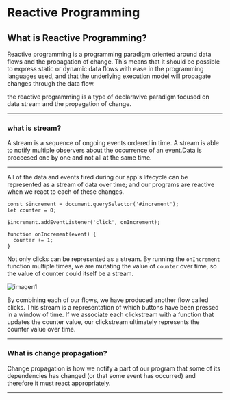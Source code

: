 # Reactive Programming
## What is Reactive Programming?
Reactive programming is a programming paradigm oriented around data flows and the propagation of change. This means that it should be possible to express static or dynamic data flows with ease in the programming languages used, and that the underlying execution model will propagate changes through the data flow.

the reactive programming is a type of declaravive paradigm focused on data stream and the propagation of change.

---
### what is stream?
A stream is a sequence of ongoing events ordered in time. A stream is able to notify multiple observers about the occurrence of an event.Data is proccesed one by one and not all at the same time.

---
All of the data and events fired during our app's lifecycle can be represented as a stream of data over time; and our programs are reactive when we react to each of these changes.

```
const $increment = document.querySelector('#increment');
let counter = 0;

$increment.addEventListener('click', onIncrement);

function onIncrement(event) {
  counter += 1;
}

```

Not only clicks can be represented as a stream. By running the ```onIncrement``` function multiple times, we are mutating the value of ```counter``` over time, so the value of counter could itself be a stream.


![imagen1](https://miro.medium.com/v2/resize:fit:720/format:webp/1*KBK96fR2xSAmvYw1Y1TRtQ.jpeg)


By combining each of our flows, we have produced another flow called clicks. This stream is a representation of which buttons have been pressed in a window of time. If we associate each clickstream with a function that updates the counter value, our clickstream ultimately represents the counter value over time.

---
###  What is change propagation?

Change propagation is how we notify a part of our program that some of its dependencies has changed (or that some event has occurred) and therefore it must react appropriately.

---


